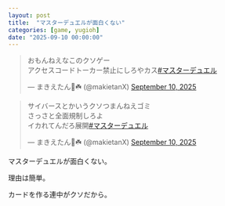 ```yaml
---
layout: post
title:  "マスターデュエルが面白くない"
categories: [game, yugioh]
date: "2025-09-10 00:00:00"
---
```


<blockquote class="twitter-tweet tw-align-center"><p lang="ja" dir="ltr">おもんねえなこのクソゲー<br>アクセスコードトーカー禁止にしろやカス<a href="https://twitter.com/hashtag/%E3%83%9E%E3%82%B9%E3%82%BF%E3%83%BC%E3%83%87%E3%83%A5%E3%82%A8%E3%83%AB?src=hash&amp;ref_src=twsrc%5Etfw">#マスターデュエル</a></p>&mdash; まきえたん🥦☘️ (@makietanX) <a href="https://twitter.com/makietanX/status/1965813494907031805?ref_src=twsrc%5Etfw">September 10, 2025</a></blockquote> <script async src="https://platform.twitter.com/widgets.js" charset="utf-8"></script>

<blockquote class="twitter-tweet tw-align-center"><p lang="ja" dir="ltr">サイバースとかいうクソつまんねえゴミ<br>さっさと全面規制しろよ<br>イカれてんだろ展開<a href="https://twitter.com/hashtag/%E3%83%9E%E3%82%B9%E3%82%BF%E3%83%BC%E3%83%87%E3%83%A5%E3%82%A8%E3%83%AB?src=hash&amp;ref_src=twsrc%5Etfw">#マスターデュエル</a></p>&mdash; まきえたん🥦☘️ (@makietanX) <a href="https://twitter.com/makietanX/status/1965791825165496830?ref_src=twsrc%5Etfw">September 10, 2025</a></blockquote> <script async src="https://platform.twitter.com/widgets.js" charset="utf-8"></script>

マスターデュエルが面白くない。

理由は簡単。

カードを作る連中がクソだから。


